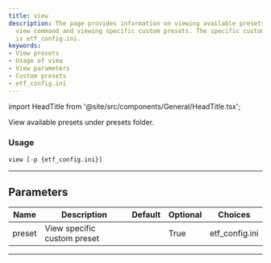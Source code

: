 ```yaml
---
title: view
description: The page provides information on viewing available presets, using the
  view command and viewing specific custom presets. The specific custom preset example
  is etf_config.ini.
keywords:
- View presets
- Usage of view
- View parameters
- Custom presets
- etf_config.ini
---
```


import HeadTitle from '@site/src/components/General/HeadTitle.tsx';

<HeadTitle title="view - Screener - Etf - Reference | OpenBB Terminal Docs" />

View available presets under presets folder.

### Usage

```python
view [-p {etf_config.ini}]
```

---

## Parameters

| Name | Description | Default | Optional | Choices |
| ---- | ----------- | ------- | -------- | ------- |
| preset | View specific custom preset |  | True | etf_config.ini |

---
